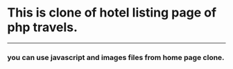 # This is clone of hotel listing page of php travels. 
<hr/>

### you can use javascript and images files from home page clone. 


